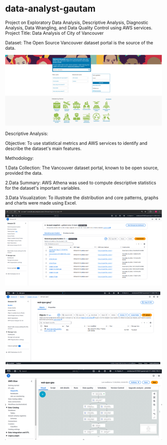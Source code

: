 # data-analyst-gautam
Project on Exploratory Data Analysis, Descriptive Analysis, Diagnostic Analysis, Data Wrangling, and Data Quality Control using AWS services.
Project Title: Data Analysis of City of Vancouver 

Dataset: The Open Source Vancouver dataset portal is the source of the data.

![image](https://github.com/gautam2709/data-analyst-gautam/blob/main/Screenshot%202024-12-10%20005210.png)

Descriptive Analysis:

Objective: To use statistical metrics and AWS services to identify and describe the dataset's main features.

Methodology:

1.Data Collection: The Vancouver dataset portal, known to be open source, provided the data.
   
2.Data Summary: AWS Athena was used to compute descriptive statistics for the dataset's important variables.

3.Data Visualization: To illustrate the distribution and core patterns, graphs and charts were made using Excel.

![image](https://github.com/gautam2709/data-analyst-gautam/blob/main/Screenshot%202024-12-11%20012435.png)


![image](https://github.com/gautam2709/data-analyst-gautam/blob/main/Screenshot%202024-12-11%20012619.png)


![image](https://github.com/gautam2709/data-analyst-gautam/blob/main/Screenshot%202024-12-11%20012733.png)
